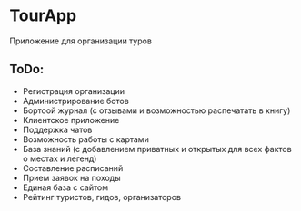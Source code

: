 # TourApp
Приложение для организации туров

## ToDo:
- Регистрация организации
- Администрирование ботов
- Бортоой журнал (с отзывами и возможностью распечатать в книгу)
- Клиентское приложение
- Поддержка чатов
- Возможность работы с картами
- База знаний (с добавлением приватных и открытых для всех фактов о местах и легенд)
- Составление расписаний
- Прием заявок на походы
- Единая база с сайтом
- Рейтинг туристов, гидов, организаторов
